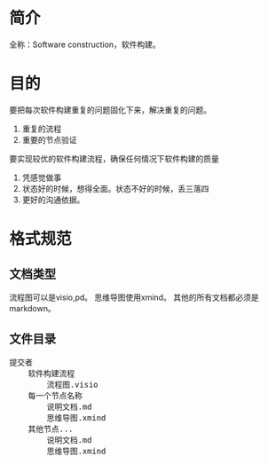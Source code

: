 # 简介
全称：Software construction，软件构建。

# 目的
要把每次软件构建重复的问题固化下来，解决重复的问题。

1. 重复的流程
2. 重要的节点验证

要实现较优的软件构建流程，确保任何情况下软件构建的质量

1. 凭感觉做事
2. 状态好的时候，想得全面。状态不好的时候，丢三落四
3. 更好的沟通依据。

# 格式规范
## 文档类型
流程图可以是visio,pd。
思维导图使用xmind。
其他的所有文档都必须是markdown。
## 文件目录
<pre>
提交者
	软件构建流程
		流程图.visio
	每一个节点名称
		说明文档.md
		思维导图.xmind
	其他节点...
		说明文档.md
		思维导图.xmind
</pre>



